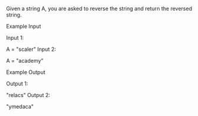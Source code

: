 Given a string A, you are asked to reverse the string and return the reversed string.

Example Input

Input 1:

A = "scaler"
Input 2:

A = "academy"


Example Output

Output 1:

"relacs"
Output 2:

"ymedaca"
